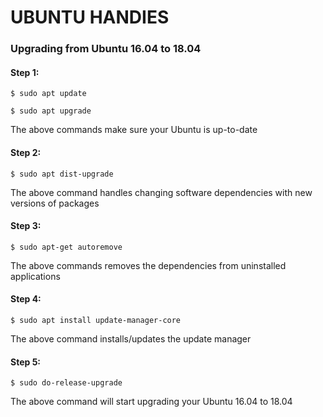 # UBUNTU HANDIES

### Upgrading from Ubuntu 16.04 to 18.04

#### Step 1:

`$ sudo apt update`

`$ sudo apt upgrade`

The above commands make sure your Ubuntu is up-to-date

#### Step 2:

`$ sudo apt dist-upgrade`

The above command handles changing software dependencies with new versions of packages

#### Step 3:

`$ sudo apt-get autoremove`

The above commands removes the dependencies from uninstalled applications

#### Step 4:

`$ sudo apt install update-manager-core`

The above command installs/updates the update manager

#### Step 5:

`$ sudo do-release-upgrade`

The above command will start upgrading your Ubuntu 16.04 to 18.04

